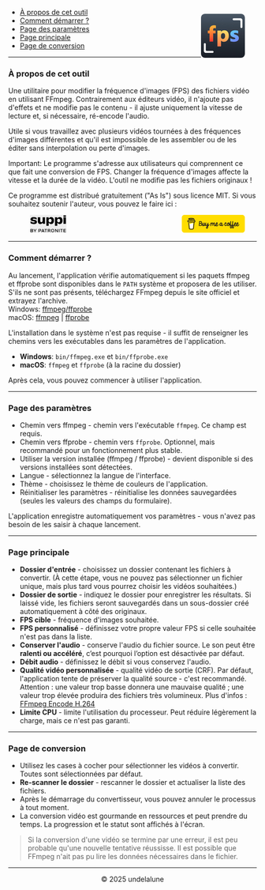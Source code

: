 - [À propos de cet outil](#about-this-tool) <img src="logo.png" style="border-radius: 8px; float: right; margin-right:24px; margin-top:12px; height: 89px; " alt="Free FPS Logo" />
- [Comment démarrer ?](#how-to-start)
- [Page des paramètres](#settings-page)
- [Page principale](#main-page)
- [Page de conversion](#processing-page)

---

<a id="about-this-tool"></a>
### À propos de cet outil

Une utilitaire pour modifier la fréquence d'images (FPS) des fichiers vidéo en utilisant FFmpeg. Contrairement aux éditeurs vidéo, il n'ajoute pas d'effets et ne modifie pas le contenu - il ajuste uniquement la vitesse de lecture et, si nécessaire, ré-encode l'audio.

Utile si vous travaillez avec plusieurs vidéos tournées à des fréquences d'images différentes et qu'il est impossible de les assembler ou de les éditer sans interpolation ou perte d'images.

Important:
Le programme s'adresse aux utilisateurs qui comprennent ce que fait une conversion de FPS. Changer la fréquence d'images affecte la vitesse et la durée de la vidéo. L'outil ne modifie pas les fichiers originaux !

Ce programme est distribué gratuitement (\"As Is\") sous licence MIT.
Si vous souhaitez soutenir l'auteur, vous pouvez le faire ici :

<a href="https://buymeacoffee.com/undelalune" target="_blank" rel="noopener" title="Go to buymeacoffee.com">
<img src="bmc-logo.svg" style="float: right; margin-right:24px; height: 36px; " alt="bmc Logo" />
</a>

<a href="https://suppi.pl/undelalune" target="_blank" rel="noopener" title="Go to suppi.pl">
<img src="suppi-logo.svg" style="margin-left:44px; height: 36px; " alt="suppi Logo" />
</a>

<br>

---

<a id="how-to-start"></a>
### Comment démarrer ?

Au lancement, l'application vérifie automatiquement si les paquets ffmpeg et ffprobe sont disponibles dans le `PATH` système et proposera de les utiliser.
S'ils ne sont pas présents, téléchargez FFmpeg depuis le site officiel et extrayez l'archive.<br>
Windows: <a href="https://www.gyan.dev/ffmpeg/builds/ffmpeg-release-essentials.zip" target="_blank" rel="noopener" title="Download ffmpeg/ffprobe archive">ffmpeg/ffprobe</a><br>
macOS: <a href="https://evermeet.cx/ffmpeg/ffmpeg-8.0.zip" target="_blank" rel="noopener" title="Download ffmpeg">ffmpeg</a> |
<a href="https://evermeet.cx/ffmpeg/ffprobe-8.0.zip" target="_blank" rel="noopener" title="Download ffprobe archive">ffprobe</a>

L'installation dans le système n'est pas requise - il suffit de renseigner les chemins vers les exécutables dans les paramètres de l'application.

- **Windows**: `bin/ffmpeg.exe` et `bin/ffprobe.exe`
- **macOS**: `ffmpeg` et `ffprobe` (à la racine du dossier)

Après cela, vous pouvez commencer à utiliser l'application.

---

<a id="settings-page"></a>
### Page des paramètres

- Chemin vers ffmpeg - chemin vers l'exécutable `ffmpeg`. Ce champ est requis.
- Chemin vers ffprobe - chemin vers `ffprobe`. Optionnel, mais recommandé pour un fonctionnement plus stable.
- Utiliser la version installée (ffmpeg / ffprobe) - devient disponible si des versions installées sont détectées.
- Langue - sélectionnez la langue de l'interface.
- Thème - choisissez le thème de couleurs de l'application.
- Réinitialiser les paramètres - réinitialise les données sauvegardées (seules les valeurs des champs du formulaire).

L'application enregistre automatiquement vos paramètres - vous n'avez pas besoin de les saisir à chaque lancement.

---

<a id="main-page"></a>
### Page principale

- **Dossier d'entrée** - choisissez un dossier contenant les fichiers à convertir. (À cette étape, vous ne pouvez pas sélectionner un fichier unique, mais plus tard vous pourrez choisir les vidéos souhaitées.)
- **Dossier de sortie** - indiquez le dossier pour enregistrer les résultats. Si laissé vide, les fichiers seront sauvegardés dans un sous-dossier créé automatiquement à côté des originaux.
- **FPS cible** - fréquence d'images souhaitée.
- **FPS personnalisé** - définissez votre propre valeur FPS si celle souhaitée n'est pas dans la liste.
- **Conserver l'audio** - conserve l'audio du fichier source. Le son peut être **ralenti ou accéléré**, c’est pourquoi l’option est désactivée par défaut.
- **Débit audio** - définissez le débit si vous conservez l'audio.
- **Qualité vidéo personnalisée** - qualité vidéo de sortie (CRF). Par défaut, l'application tente de préserver la qualité source - c'est recommandé.
  Attention : une valeur trop basse donnera une mauvaise qualité ; une valeur trop élevée produira des fichiers très volumineux. Plus d'infos : [FFmpeg Encode H.264](https://trac.ffmpeg.org/wiki/Encode/H.264)
- **Limite CPU** - limite l'utilisation du processeur. Peut réduire légèrement la charge, mais ce n'est pas garanti.

---

<a id="processing-page"></a>
### Page de conversion

- Utilisez les cases à cocher pour sélectionner les vidéos à convertir. Toutes sont sélectionnées par défaut.
- **Re-scanner le dossier** - rescanner le dossier et actualiser la liste des fichiers.
- Après le démarrage du convertisseur, vous pouvez annuler le processus à tout moment.
- La conversion vidéo est gourmande en ressources et peut prendre du temps. La progression et le statut sont affichés à l'écran.

> Si la conversion d'une vidéo se termine par une erreur, il est peu probable qu'une nouvelle tentative réussisse.
> Il est possible que FFmpeg n'ait pas pu lire les données nécessaires dans le fichier.

---

<p style="text-align:center;">© 2025 undelalune</p>
